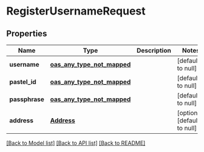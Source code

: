 # RegisterUsernameRequest
## Properties

| Name | Type | Description | Notes |
|------------ | ------------- | ------------- | -------------|
| **username** | [**oas_any_type_not_mapped**](.md) |  | [default to null] |
| **pastel\_id** | [**oas_any_type_not_mapped**](.md) |  | [default to null] |
| **passphrase** | [**oas_any_type_not_mapped**](.md) |  | [default to null] |
| **address** | [**Address**](Address.md) |  | [optional] [default to null] |

[[Back to Model list]](../README.md#documentation-for-models) [[Back to API list]](../README.md#documentation-for-api-endpoints) [[Back to README]](../README.md)

